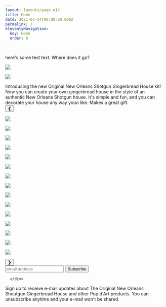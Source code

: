 ```yaml
---
layout: layouts/page.njk
title: Home
date: 2021-07-24T00:00:00.000Z
permalink: /
eleventyNavigation:
  key: Home
  order: 0
 
---
```

here's some test text. Where does it go?

<div class="flex space-around align-items-center">

![](/static/img/PDART-box-home.png)

![](/static/img/example-house-large.png)
</div>

<div class="product-intro">
    Introducing the new Original New Orleans Shotgun Gingerbread House kit! Now you can create your own gingerbread house in the style of an authentic New Orleans Shotgun house. It's simple and fun, and you can decorate your house any way youo like. Makes a great gift.
</div>

<div id="viewport">
    <button id="buttonLeft">&#10094;</button>
    <div class="viewportCenter">

![](/static/img/PDART-inspo-01.jpg)

![](/static/img/PDART-inspo-02.jpg)

![](/static/img/PDART-inspo-03.jpg)

![](/static/img/PDART-inspo-04.jpg)

![](/static/img/PDART-inspo-05.jpg)

![](/static/img/PDART-inspo-06.jpg)

![](/static/img/PDART-inspo-07.jpg)

![](/static/img/PDART-inspo-08.jpg)

![](/static/img/PDART-inspo-09.jpg)

![](/static/img/PDART-inspo-10.jpg)

![](/static/img/PDART-inspo-11.jpg)

![](/static/img/PDART-inspo-12.jpg)

![](/static/img/PDART-inspo-13.jpg)

![](/static/img/PDART-inspo-14.jpg)

![](/static/img/PDART-inspo-15.jpg)

</div>
    <button id="buttonRight">&#10095;</button>
</div>
<div class="flex row-reverse space-between">
    <div id="caption"></div>
</div>

<!-- Begin MailChimp Signup Form -->
  <div class="smallsignupform">
  <div id="mc_embed_signup">
    <form action="//davidrhoden.us11.list-manage.com/subscribe/post?u=c4a57f53ef1f466f08486a969&amp;id=e439d103c2" method="post" id="mc-embedded-subscribe-form" name="mc-embedded-subscribe-form" class="validate" target="_blank" novalidate>
        <div id="mc_embed_signup_scroll">
          <input type="email" value="" name="EMAIL" class="email" id="mce-EMAIL" placeholder="email address" required>
          <input type="submit" value="Subscribe" name="subscribe" id="mc-embedded-subscribe" class="button">
          <!-- real people should not fill this in and expect good things - do not remove this or risk form bot signups-->
          <div style="position: absolute; left: -5000px;"><input type="text" name="b_c4a57f53ef1f466f08486a969_e439d103c2" tabindex="-1" value=""></div>

      </div> 
  </form>
  <div class="email-signup">
    <p>Sign up to receive e-mail updates about The Original New Orleans Shoutgun Gingerbread House and other Pop d'Art products. You can unsubscribe anytime and your e-mail won't be shared.</p>
</div>
</div>
</div>

<!--End mc_embed_signup-->